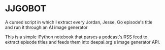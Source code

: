 # JJGOBOT
A cursed script in which I extract every Jordan, Jesse, Go episode's title and run it through an AI image generator

This is a simple iPython notebook that parses a podcast's RSS feed to extract episode titles and feeds them into deepai.org's image generator API.
